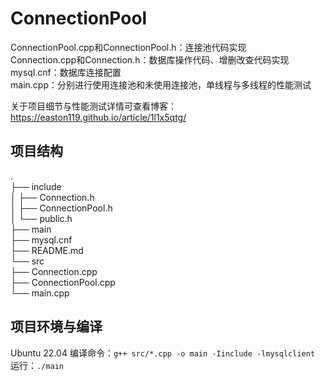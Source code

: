 # ConnectionPool
ConnectionPool.cpp和ConnectionPool.h：连接池代码实现  
Connection.cpp和Connection.h：数据库操作代码、增删改查代码实现  
mysql.cnf：数据库连接配置  
main.cpp：分别进行使用连接池和未使用连接池，单线程与多线程的性能测试

关于项目细节与性能测试详情可查看博客：https://easton119.github.io/article/1l1x5qtg/

## 项目结构
.  
├── include  
│   ├── Connection.h  
│   ├── ConnectionPool.h  
│   └── public.h  
├── main  
├── mysql.cnf  
├── README.md  
└── src  
    ├── Connection.cpp  
    ├── ConnectionPool.cpp  
    └── main.cpp  
  
## 项目环境与编译  
Ubuntu 22.04
编译命令：`g++ src/*.cpp -o main -Iinclude -lmysqlclient`  
运行：`./main`